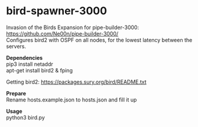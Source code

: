 # bird-spawner-3000

Invasion of the Birds Expansion for pipe-builder-3000: https://github.com/Ne00n/pipe-builder-3000/ </br>
Configures bird2 with OSPF on all nodes, for the lowest latency between the servers.

**Dependencies**<br />
pip3 install netaddr<br />
apt-get install bird2 & fping

Getting bird2: https://packages.sury.org/bird/README.txt

**Prepare**<br />
Rename hosts.example.json to hosts.json and fill it up

**Usage**<br />
python3 bird.py
